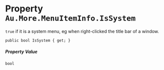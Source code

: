 # Property `Au.More.MenuItemInfo.IsSystem`

`true` if it is a system menu, eg when right-clicked the title bar of a window.

```
public bool IsSystem { get; }
```

##### Property Value

`bool`